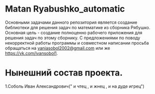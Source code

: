 # Matan Ryabushko_automatic
Основными задачами данного репозитория является создание библиотеки для решения задач по математике из сборника Рябушко.
Основная цель - создание полноценно рабочего приложения для решения задач по этому сборнику.
С предложениями по поводу некорректной работы программы и совместном написании просьба обращаться на vaniasobol2002@gmail.com или же 
https://vk.com/ivansobol1.
# Нынешний состав проекта.
1.Соболь Иван Александрович(" и чтец , и жнец , и на дуде игрец")

